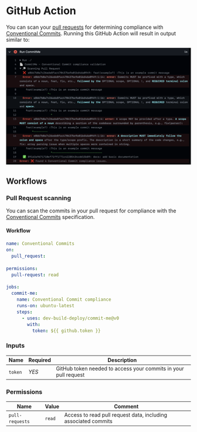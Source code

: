 <!-- 
SPDX-FileCopyrightText: 2023 Kevin de Jong <monkaii@hotmail.com>

SPDX-License-Identifier: GPL-3.0-or-later
-->

# GitHub Action

You can scan your [pull requests](#pull-request-scanning) for determining compliance with [Conventional Commits]. Running this GitHub Action will result in output similar to:

![Example](./images/action-example.png)

## Workflows

### Pull Request scanning

You can scan the commits in your pull request for compliance with the [Conventional Commits] specification.

#### Workflow

```yaml
name: Conventional Commits
on:
  pull_request:

permissions:
  pull-request: read

jobs:
  commit-me:
    name: Conventional Commit compliance
    runs-on: ubuntu-latest
    steps:
      - uses: dev-build-deploy/commit-me@v0
        with:
          token: ${{ github.token }}
```

### Inputs

| Name | Required | Description |
| --- | --- | --- |
| `token` | *YES* | GitHub token needed to access your commits in your pull request |

### Permissions

| Name | Value | Comment |
| --- | --- | --- |
| `pull-requests` | `read` | Access to read pull request data, including associated commits |

[Conventional Commits]: https://www.conventionalcommits.org/en/v1.0.0/